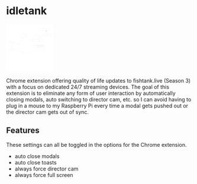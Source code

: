 # idletank

![idletank-logo](images/icon-128.png)

Chrome extension offering quality of life updates to fishtank.live (Season 3) with a focus on dedicated 24/7 streaming devices. The goal of this extension is to eliminate any form of user interaction by automatically closing modals, auto switching to director cam, etc. so I can avoid having to plug in a mouse to my Raspberry Pi every time a modal gets pushed out or the director cam gets out of sync.

## Features
These settings can all be toggled in the options for the Chrome extension.

- auto close modals
- auto close toasts
- always force director cam
- always force full screen

